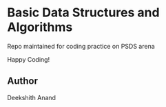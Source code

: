 # Basic Data Structures and Algorithms

Repo maintained for coding practice on PSDS arena 

Happy Coding!
## Author
Deekshith Anand



